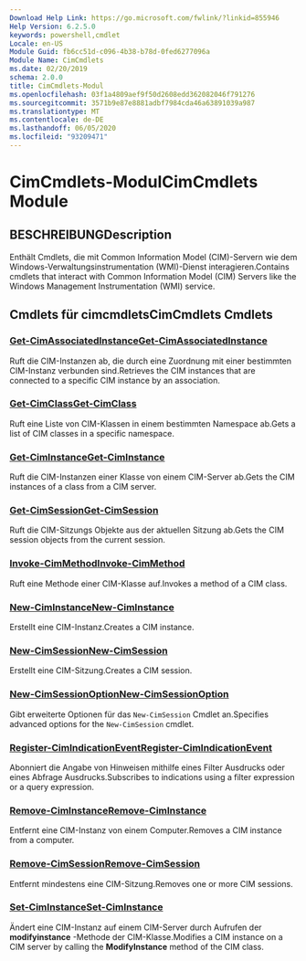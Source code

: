 ```yaml
---
Download Help Link: https://go.microsoft.com/fwlink/?linkid=855946
Help Version: 6.2.5.0
keywords: powershell,cmdlet
Locale: en-US
Module Guid: fb6cc51d-c096-4b38-b78d-0fed6277096a
Module Name: CimCmdlets
ms.date: 02/20/2019
schema: 2.0.0
title: CimCmdlets-Modul
ms.openlocfilehash: 03f1a4809aef9f50d2608edd362082046f791276
ms.sourcegitcommit: 3571b9e87e8881adbf7984cda46a63891039a987
ms.translationtype: MT
ms.contentlocale: de-DE
ms.lasthandoff: 06/05/2020
ms.locfileid: "93209471"
---
```

# <span data-ttu-id="6f749-103">CimCmdlets-Modul</span><span class="sxs-lookup"><span data-stu-id="6f749-103">CimCmdlets Module</span></span>

## <span data-ttu-id="6f749-104">BESCHREIBUNG</span><span class="sxs-lookup"><span data-stu-id="6f749-104">Description</span></span>

<span data-ttu-id="6f749-105">Enthält Cmdlets, die mit Common Information Model (CIM)-Servern wie dem Windows-Verwaltungsinstrumentation (WMI)-Dienst interagieren.</span><span class="sxs-lookup"><span data-stu-id="6f749-105">Contains cmdlets that interact with Common Information Model (CIM) Servers like the Windows Management Instrumentation (WMI) service.</span></span>

## <span data-ttu-id="6f749-106">Cmdlets für cimcmdlets</span><span class="sxs-lookup"><span data-stu-id="6f749-106">CimCmdlets Cmdlets</span></span>

### [<span data-ttu-id="6f749-107">Get-CimAssociatedInstance</span><span class="sxs-lookup"><span data-stu-id="6f749-107">Get-CimAssociatedInstance</span></span>](Get-CimAssociatedInstance.md)
<span data-ttu-id="6f749-108">Ruft die CIM-Instanzen ab, die durch eine Zuordnung mit einer bestimmten CIM-Instanz verbunden sind.</span><span class="sxs-lookup"><span data-stu-id="6f749-108">Retrieves the CIM instances that are connected to a specific CIM instance by an association.</span></span>

### [<span data-ttu-id="6f749-109">Get-CimClass</span><span class="sxs-lookup"><span data-stu-id="6f749-109">Get-CimClass</span></span>](Get-CimClass.md)
<span data-ttu-id="6f749-110">Ruft eine Liste von CIM-Klassen in einem bestimmten Namespace ab.</span><span class="sxs-lookup"><span data-stu-id="6f749-110">Gets a list of CIM classes in a specific namespace.</span></span>

### [<span data-ttu-id="6f749-111">Get-CimInstance</span><span class="sxs-lookup"><span data-stu-id="6f749-111">Get-CimInstance</span></span>](Get-CimInstance.md)
<span data-ttu-id="6f749-112">Ruft die CIM-Instanzen einer Klasse von einem CIM-Server ab.</span><span class="sxs-lookup"><span data-stu-id="6f749-112">Gets the CIM instances of a class from a CIM server.</span></span>

### [<span data-ttu-id="6f749-113">Get-CimSession</span><span class="sxs-lookup"><span data-stu-id="6f749-113">Get-CimSession</span></span>](Get-CimSession.md)
<span data-ttu-id="6f749-114">Ruft die CIM-Sitzungs Objekte aus der aktuellen Sitzung ab.</span><span class="sxs-lookup"><span data-stu-id="6f749-114">Gets the CIM session objects from the current session.</span></span>

### [<span data-ttu-id="6f749-115">Invoke-CimMethod</span><span class="sxs-lookup"><span data-stu-id="6f749-115">Invoke-CimMethod</span></span>](Invoke-CimMethod.md)
<span data-ttu-id="6f749-116">Ruft eine Methode einer CIM-Klasse auf.</span><span class="sxs-lookup"><span data-stu-id="6f749-116">Invokes a method of a CIM class.</span></span>

### [<span data-ttu-id="6f749-117">New-CimInstance</span><span class="sxs-lookup"><span data-stu-id="6f749-117">New-CimInstance</span></span>](New-CimInstance.md)
<span data-ttu-id="6f749-118">Erstellt eine CIM-Instanz.</span><span class="sxs-lookup"><span data-stu-id="6f749-118">Creates a CIM instance.</span></span>

### [<span data-ttu-id="6f749-119">New-CimSession</span><span class="sxs-lookup"><span data-stu-id="6f749-119">New-CimSession</span></span>](New-CimSession.md)
<span data-ttu-id="6f749-120">Erstellt eine CIM-Sitzung.</span><span class="sxs-lookup"><span data-stu-id="6f749-120">Creates a CIM session.</span></span>

### [<span data-ttu-id="6f749-121">New-CimSessionOption</span><span class="sxs-lookup"><span data-stu-id="6f749-121">New-CimSessionOption</span></span>](New-CimSessionOption.md)
<span data-ttu-id="6f749-122">Gibt erweiterte Optionen für das `New-CimSession` Cmdlet an.</span><span class="sxs-lookup"><span data-stu-id="6f749-122">Specifies advanced options for the `New-CimSession` cmdlet.</span></span>

### [<span data-ttu-id="6f749-123">Register-CimIndicationEvent</span><span class="sxs-lookup"><span data-stu-id="6f749-123">Register-CimIndicationEvent</span></span>](Register-CimIndicationEvent.md)
<span data-ttu-id="6f749-124">Abonniert die Angabe von Hinweisen mithilfe eines Filter Ausdrucks oder eines Abfrage Ausdrucks.</span><span class="sxs-lookup"><span data-stu-id="6f749-124">Subscribes to indications using a filter expression or a query expression.</span></span>

### [<span data-ttu-id="6f749-125">Remove-CimInstance</span><span class="sxs-lookup"><span data-stu-id="6f749-125">Remove-CimInstance</span></span>](Remove-CimInstance.md)
<span data-ttu-id="6f749-126">Entfernt eine CIM-Instanz von einem Computer.</span><span class="sxs-lookup"><span data-stu-id="6f749-126">Removes a CIM instance from a computer.</span></span>

### [<span data-ttu-id="6f749-127">Remove-CimSession</span><span class="sxs-lookup"><span data-stu-id="6f749-127">Remove-CimSession</span></span>](Remove-CimSession.md)
<span data-ttu-id="6f749-128">Entfernt mindestens eine CIM-Sitzung.</span><span class="sxs-lookup"><span data-stu-id="6f749-128">Removes one or more CIM sessions.</span></span>

### [<span data-ttu-id="6f749-129">Set-CimInstance</span><span class="sxs-lookup"><span data-stu-id="6f749-129">Set-CimInstance</span></span>](Set-CimInstance.md)
<span data-ttu-id="6f749-130">Ändert eine CIM-Instanz auf einem CIM-Server durch Aufrufen der **modifyinstance** -Methode der CIM-Klasse.</span><span class="sxs-lookup"><span data-stu-id="6f749-130">Modifies a CIM instance on a CIM server by calling the **ModifyInstance** method of the CIM class.</span></span>
